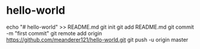 # hello-world
echo "# hello-world" >> README.md
git init
git add README.md
git commit -m "first commit"
git remote add origin https://github.com/meanderer121/hello-world.git
git push -u origin master
